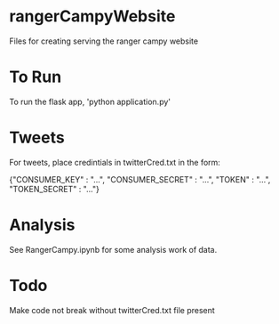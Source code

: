 # rangerCampyWebsite
Files for creating serving the ranger campy website

# To Run
To run the flask app, 'python application.py'

# Tweets
For tweets, place credintials in twitterCred.txt
in the form:

{"CONSUMER_KEY" : "...",
"CONSUMER_SECRET" : "...",
"TOKEN" : "...",
"TOKEN_SECRET" : "..."}

# Analysis
See RangerCampy.ipynb for some analysis work of data.

# Todo
Make code not break without twitterCred.txt file present
